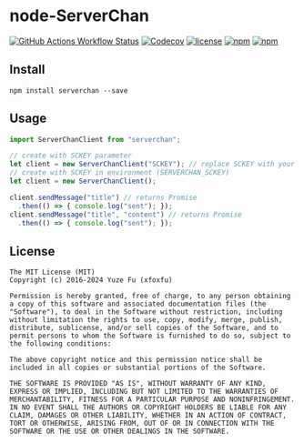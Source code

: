 # node-ServerChan

[![GitHub Actions Workflow Status](https://img.shields.io/github/actions/workflow/status/xfoxfu/node-ServerChan/ci.yml?style=flat-square)](https://github.com/xfoxfu/node-ServerChan/actions/workflows/ci.yml)
[![Codecov](https://img.shields.io/codecov/c/github/xfoxfu/node-ServerChan?style=flat-square)](https://app.codecov.io/gh/xfoxfu/node-ServerChan)
[![license](https://img.shields.io/github/license/coderfox/node-ServerChan.svg?style=flat-square)](https://github.com/coderfox/node-ServerChan/blob/master/LICENSE)
[![npm](https://img.shields.io/npm/dt/serverchan.svg?style=flat-square)](https://www.npmjs.com/package/serverchan)
[![npm](https://img.shields.io/npm/v/serverchan.svg?style=flat-square)](https://www.npmjs.com/package/serverchan)

## Install

```
npm install serverchan --save
```

## Usage

```TypeScript
import ServerChanClient from "serverchan";

// create with SCKEY parameter
let client = new ServerChanClient("SCKEY"); // replace SCKEY with your own
// create with SCKEY in environment (SERVERCHAN_SCKEY)
let client = new ServerChanClient();

client.sendMessage("title") // returns Promise
  .then(() => { console.log("sent"); });
client.sendMessage("title", "content") // returns Promise
  .then(() => { console.log("sent"); });
```

## License

```
The MIT License (MIT)
Copyright (c) 2016-2024 Yuze Fu (xfoxfu)

Permission is hereby granted, free of charge, to any person obtaining a copy of this software and associated documentation files (the "Software"), to deal in the Software without restriction, including without limitation the rights to use, copy, modify, merge, publish, distribute, sublicense, and/or sell copies of the Software, and to permit persons to whom the Software is furnished to do so, subject to the following conditions:

The above copyright notice and this permission notice shall be included in all copies or substantial portions of the Software.

THE SOFTWARE IS PROVIDED "AS IS", WITHOUT WARRANTY OF ANY KIND, EXPRESS OR IMPLIED, INCLUDING BUT NOT LIMITED TO THE WARRANTIES OF MERCHANTABILITY, FITNESS FOR A PARTICULAR PURPOSE AND NONINFRINGEMENT. IN NO EVENT SHALL THE AUTHORS OR COPYRIGHT HOLDERS BE LIABLE FOR ANY CLAIM, DAMAGES OR OTHER LIABILITY, WHETHER IN AN ACTION OF CONTRACT, TORT OR OTHERWISE, ARISING FROM, OUT OF OR IN CONNECTION WITH THE SOFTWARE OR THE USE OR OTHER DEALINGS IN THE SOFTWARE.
```

